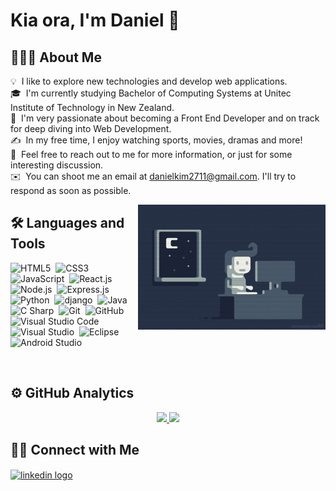# Kia ora, I'm Daniel 👋

## 👨🏻‍💻 About Me

💡 &nbsp;I like to explore new technologies and develop web applications.\
🎓 &nbsp;I'm currently studying Bachelor of Computing Systems at Unitec Institute of Technology in New Zealand.\
🌱 &nbsp;I'm very passionate about becoming a Front End Developer and on track for deep diving into Web Development.\
✍️ &nbsp;In my free time, I enjoy watching sports, movies, dramas and more!\
💬 &nbsp;Feel free to reach out to me for more information, or just for some interesting discussion.\
✉️ &nbsp;You can shoot me an email at danielkim2711@gmail.com. I'll try to respond as soon as possible.

<!-- 📄 &nbsp;Please have a look at my [CV]() for more details about me. I'm open to feedback and suggestions! -->

<img alt="coding at night" src="./assets/coding_at_night.gif" width="300" height="200" align="right"/>

## 🛠 Languages and Tools

![HTML5](https://img.shields.io/badge/-HTML5-3F4859?style=flat&logo=HTML5&logoColor=E34F26)&nbsp;
![CSS3](https://img.shields.io/badge/-CSS3-3F4859?style=flat&logo=CSS3&logoColor=1572B6)&nbsp;
![JavaScript](https://img.shields.io/badge/-JavaScript-3F4859?style=flat&logo=javascript&logoColor=F7DF1E)&nbsp;
![React.js](https://img.shields.io/badge/-React.js-3F4859?style=flat&logo=react&logoColor=61DAFB)&nbsp;
![Node.js](https://img.shields.io/badge/-Node.js-3F4859?style=flat&logo=node.js&logoColor=339933)&nbsp;
![Express.js](https://img.shields.io/badge/-Express.js-3F4859?style=flat&logo=express&logoColor=000000)\
![Python](https://img.shields.io/badge/-Python-3F4859?style=flat&logo=python&logoColor=3776AB)&nbsp;
![django](https://img.shields.io/badge/-django-3F4859?style=flat&logo=django&logoColor=092E20)&nbsp;
![Java](https://img.shields.io/badge/-Java-3F4859?style=flat&logo=java&logoColor=007396)&nbsp;
![C Sharp](https://img.shields.io/badge/-C%23-3F4859?style=flat&logo=c-sharp&logoColor=239120)&nbsp;
![Git](https://img.shields.io/badge/-Git-3F4859?style=flat&logo=git&logoColor=F05032)&nbsp;
![GitHub](https://img.shields.io/badge/-GitHub-3F4859?style=flat&logo=github&logoColor=181717)&nbsp;
![Visual Studio Code](https://img.shields.io/badge/-Visual%20Studio%20Code-3F4859?style=flat&logo=visual-studio-code&logoColor=007ACC)&nbsp;
![Visual Studio](https://img.shields.io/badge/-Visual%20Studio-3F4859?style=flat&logo=visual-studio&logoColor=5C2D91)&nbsp;
![Eclipse](https://img.shields.io/badge/-Eclipse-3F4859?style=flat&logo=eclipse-ide&logoColor=2C2255)&nbsp;
![Android Studio](https://img.shields.io/badge/-Android%20Studio-3F4859?style=flat&logo=android-studio&logoColor=3DDC84)&nbsp;

<br />

## ⚙️ GitHub Analytics

<div align="center">
  <a href="https://github.com/danielkim2711">
    <img height="180px" src="https://github-readme-stats.vercel.app/api?username=danielkim2711&show_icons=true&theme=nord&custom_title=Daniel's%20GitHub%20Stats" />
    <img height="180px" src="https://github-readme-stats.vercel.app/api/top-langs/?username=danielkim2711&layout=compact&langs_count=10&custom_title=Daniel's%20Programming%20Languages&theme=nord" />
  </a>
</div>

## 🤝🏻 Connect with Me

<a href="https://www.linkedin.com/in/daniel-kim-674aa413b/" target="_blank">
  <img align="center" src="https://raw.githubusercontent.com/rahuldkjain/github-profile-readme-generator/master/src/images/icons/Social/linked-in-alt.svg" alt="linkedin logo" height="30" width="40" />
</a>
